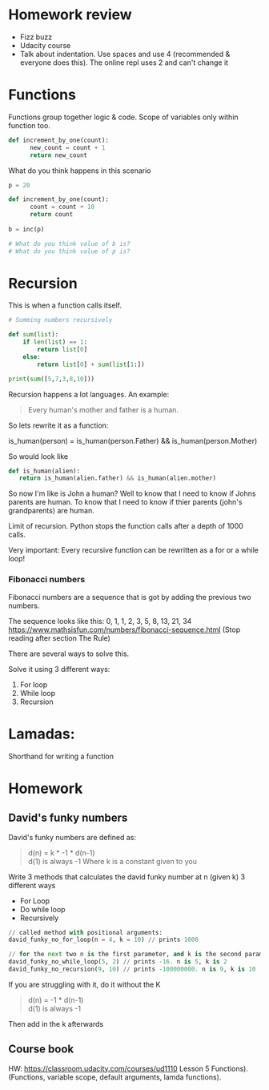 # Homework review
- Fizz buzz
- Udacity course
- Talk about indentation. Use spaces and use 4 (recommended & everyone does this). The online repl uses 2 and can't change it

# Functions

Functions group together logic & code. Scope of variables only within function too.
```python
def increment_by_one(count):
	  new_count = count + 1
	  return new_count
```

What do you think happens in this scenario
```python
p = 20

def increment_by_one(count):
	  count = count + 10
	  return count
	
b = inc(p)

# What do you think value of b is?
# What do you think value of p is?

```


# Recursion
This is when a function calls itself.

```python
# Summing numbers recursively

def sum(list):
    if len(list) == 1:
        return list[0]
    else:
        return list[0] + sum(list[1:])

print(sum([5,7,3,8,10]))

```

  
Recursion happens a lot languages. An example:
> Every human's mother and father is a human.

So lets rewrite it as a function:

is_human(person) = is_human(person.Father) && is_human(person.Mother)

So would look like
```python
def is_human(alien): 
   return is_human(alien.father) && is_human(alien.mother)
```
So now I'm like is John a human?
Well to know that I need to know if Johns parents are human. To know that I need to know if thier parents (john's grandparents) are human.

Limit of recursion. Python stops the function calls after a depth of 1000 calls.

Very important: Every recursive function can be rewritten as a for or a while loop!


### Fibonacci numbers

Fibonacci numbers are a sequence that is got by adding the previous two numbers.

The sequence looks like this: 0, 1, 1, 2, 3, 5, 8, 13, 21, 34  
https://www.mathsisfun.com/numbers/fibonacci-sequence.html (Stop reading after section The Rule)

There are several ways to solve this.

Solve it using 3 different ways:
1. For loop
2. While loop
3. Recursion

# Lamadas:
Shorthand for writing a function


# Homework
## David's funky numbers

David's funky numbers are defined as:
> d(n) = k * -1 * d(n-1)  
> d(1) is always -1
Where k is a constant given to you

Write 3 methods that calculates the david funky number at n (given k) 3 different ways
- For Loop
- Do while loop
- Recursively

```python
// called method with positional arguments:
david_funky_no_for_loop(n = 4, k = 10) // prints 1000

// for the next two n is the first parameter, and k is the second parameter
david_funky_no_while_loop(5, 2) // prints -16. n is 5, k is 2
david_funky_no_recursion(9, 10) // prints -100000000. n is 9, k is 10
```

If you are struggling with it, do it without the K
> d(n) = -1 * d(n-1)  
> d(1) is always -1

Then add in the k afterwards


## Course book
HW: https://classroom.udacity.com/courses/ud1110 Lesson 5 Functions). (Functions, variable scope, default arguments, lamda functions).
